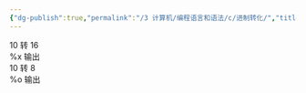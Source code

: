 ```yaml
---
{"dg-publish":true,"permalink":"/3 计算机/编程语言和语法/c/进制转化/","title":"进制转化"}
---
```



10 转 16  
%x 输出  
10 转 8  
%o 输出